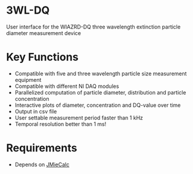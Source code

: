 # 3WL-DQ
User interface for the WIAZRD-DQ three wavelength extinction particle diameter measurement device

# Key Functions
* Compatible with five and three wavelength particle size measurement equipment
* Compatible with different NI DAQ modules
* Parallelized computation of particle diameter, distribution and particle concentration
* Interactive plots of diameter, concentration and DQ-value over time
* Output in csv file
* User settable measurement period faster than 1 kHz
* Temporal resolution better than 1 ms!

# Requirements
* Depends on [JMieCalc](https://github.com/rzahoransky/JMieCalc)
